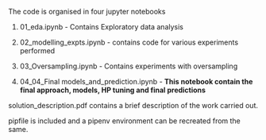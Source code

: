 The code is organised in four jupyter notebooks


1. 01_eda.ipynb - Contains Exploratory data analysis

2. 02_modelling_expts.ipynb - contains code for various experiments performed

3. 03_Oversampling.ipynb - Contains experiments with oversampling

4. 04_04_Final models_and_prediction.ipynb - **This notebook contain the final approach, models, HP tuning and final predictions**

solution_description.pdf contains a brief description of the work carried out.


pipfile is included and a pipenv environment can be recreated from the same.

